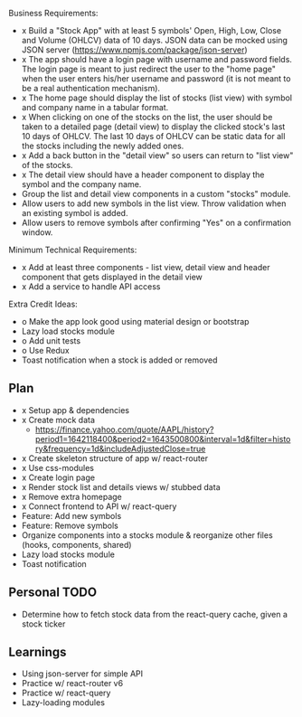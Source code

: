 Business Requirements:
- x Build a "Stock App" with at least 5 symbols' Open, High, Low, Close and Volume (OHLCV) data of 10 days. JSON data can be mocked using JSON server (https://www.npmjs.com/package/json-server)
- x The app should have a login page with username and password fields. The login page is meant to just redirect the user to the "home page" when the user enters his/her username and password (it is not meant to be a real authentication mechanism).  
- x The home page should display the list of stocks (list view) with symbol and company name in a tabular format.
- x When clicking on one of the stocks on the list, the user should be taken to a detailed page (detail view) to display the clicked stock's last 10 days of OHLCV. The last 10 days of OHLCV can be static data for all the stocks including the newly added ones.  
- x Add a back button in the "detail view" so users can return to "list view" of the stocks.
- x The detail view should have a header component to display the symbol and the company name.
- Group the list and detail view components in a custom "stocks" module.
- Allow users to add new symbols in the list view. Throw validation when an existing symbol is added.
- Allow users to remove symbols after confirming "Yes" on a confirmation window.

Minimum Technical Requirements:
- x Add at least three components - list view, detail view and header component that gets displayed in the detail view
- x Add a service to handle API access

Extra Credit Ideas:
- o Make the app look good using material design or bootstrap
- Lazy load stocks module
- o Add unit tests 
- o Use Redux
- Toast notification when a stock is added or removed


## Plan
- x Setup app & dependencies
- x Create mock data
  - https://finance.yahoo.com/quote/AAPL/history?period1=1642118400&period2=1643500800&interval=1d&filter=history&frequency=1d&includeAdjustedClose=true
- x Create skeleton structure of app w/ react-router
- x Use css-modules
- x Create login page
- x Render stock list and details views w/ stubbed data
- x Remove extra homepage
- x Connect frontend to API w/ react-query
- Feature: Add new symbols
- Feature: Remove symbols
- Organize components into a stocks module & reorganize other files (hooks, components, shared)
- Lazy load stocks module
- Toast notification

## Personal TODO
- Determine how to fetch stock data from the react-query cache, given a stock ticker

## Learnings
- Using json-server for simple API
- Practice w/ react-router v6
- Practice w/ react-query
- Lazy-loading modules
